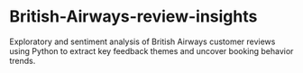 # British-Airways-review-insights
Exploratory and sentiment analysis of British Airways customer reviews using Python to extract key feedback themes and uncover booking behavior trends.
